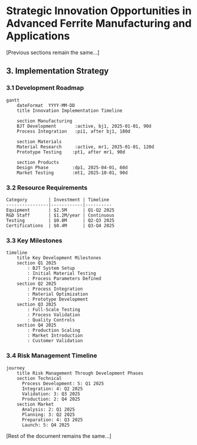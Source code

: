 # Strategic Innovation Opportunities in Advanced Ferrite Manufacturing and Applications

[Previous sections remain the same...]

## 3. Implementation Strategy

### 3.1 Development Roadmap

```mermaid
gantt
    dateFormat  YYYY-MM-DD
    title Innovation Implementation Timeline
    
    section Manufacturing
    BJT Development       :active, bj1, 2025-01-01, 90d
    Process Integration   :pi1, after bj1, 180d
    
    section Materials
    Material Research     :active, mr1, 2025-01-01, 120d
    Prototype Testing    :pt1, after mr1, 90d
    
    section Products
    Design Phase         :dp1, 2025-04-01, 60d
    Market Testing       :mt1, 2025-10-01, 90d
```

### 3.2 Resource Requirements
```
Category        | Investment | Timeline
----------------|------------|----------
Equipment       | $2.5M      | Q1-Q2 2025
R&D Staff       | $1.2M/year | Continuous
Testing         | $0.8M      | Q2-Q3 2025
Certifications  | $0.4M      | Q3-Q4 2025
```

### 3.3 Key Milestones

```mermaid
timeline
    title Key Development Milestones
    section Q1 2025
        : BJT System Setup
        : Initial Material Testing
        : Process Parameters Defined
    section Q2 2025
        : Process Integration
        : Material Optimization
        : Prototype Development
    section Q3 2025
        : Full-Scale Testing
        : Process Validation
        : Quality Controls
    section Q4 2025
        : Production Scaling
        : Market Introduction
        : Customer Validation
```

### 3.4 Risk Management Timeline

```mermaid
journey
    title Risk Management Through Development Phases
    section Technical
      Process Development: 5: Q1 2025
      Integration: 4: Q2 2025
      Validation: 3: Q3 2025
      Production: 2: Q4 2025
    section Market
      Analysis: 2: Q1 2025
      Planning: 3: Q2 2025
      Preparation: 4: Q3 2025
      Launch: 5: Q4 2025
```

[Rest of the document remains the same...]